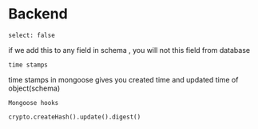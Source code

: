 # Backend
 `select: false`

 if we add this to any field in schema , you will not this field from database

`time stamps` 

 time stamps in mongoose gives you created time and updated time of object(schema)

 `Mongoose hooks`

 
`crypto.createHash().update().digest()`


